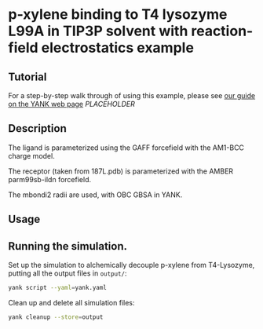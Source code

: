 # p-xylene binding to T4 lysozyme L99A in TIP3P solvent with reaction-field electrostatics example

## Tutorial

For a step-by-step walk through of using this example, please see 
[our guide on the YANK web page](http://getyank.org/examples) *PLACEHOLDER*

## Description

The ligand is parameterized using the GAFF forcefield with the AM1-BCC charge model.

The receptor (taken from 187L.pdb) is parameterized with the AMBER parm99sb-ildn forcefield.

The mbondi2 radii are used, with OBC GBSA in YANK.

## Usage

## Running the simulation.

Set up the simulation to alchemically decouple p-xylene from T4-Lysozyme, putting all the output files in `output/`:
```bash
yank script --yaml=yank.yaml
```

Clean up and delete all simulation files:
```bash
yank cleanup --store=output
```

